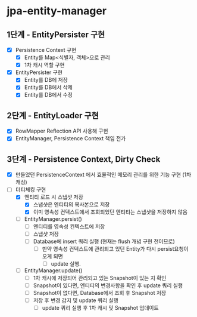 # jpa-entity-manager

## 1단계 - EntityPersister 구현
- [x] Persistence Context 구현
  - [x] Entity를 Map<식별자, 객체>으로 관리
  - [x] 1차 캐시 역할 구현
- [x] EntityPersister 구현
  - [x] Entity를 DB에 저장
  - [x] Entity를 DB에서 삭제
  - [x] Entity를 DB에서 수정

## 2단계 - EntityLoader 구현
- [x] RowMapper Reflection API 사용해 구현
- [x] EntityManager, Persistence Context 책임 전가

## 3단계 - Persistence Context, Dirty Check
- [x] 만들었던 PersistenceContext 에서 효율적인 메모리 관리를 위한 기능 구현 (1차 캐싱)
- [ ] 더티체킹 구현
  - [x] 엔티티 로드 시 스냅샷 저장
    - [x] 스냅샷은 엔티티의 복사본으로 저장
    - [x] 이미 영속성 컨텍스트에서 조회되었던 엔티티는 스냅샷을 저장하지 않음
  - [ ] EntityManager.persist()
    - [ ] 엔티티를 영속성 컨텍스트에 저장
    - [ ] 스냅샷 저장
    - [ ] Database에 insert 쿼리 실행 (현재는 flush 개념 구현 전이므로)
      - [ ] 만약 영속성 컨텍스트에 관리되고 있던 Entity가 다시 persist요청이 오게 되면
        - [ ] update 실행. 
  - [ ] EntityManager.update()
    - [ ] 1차 캐시에 저장되어 관리되고 있는 Snapshot이 있는 지 확인
    - [ ] Snapshot이 있다면, 엔티티의 변경사항을 확인 후 update 쿼리 실행
    - [ ] Snapshot이 없다면, Database에서 조회 후 Snapshot 저장
    - [ ] 저장 후 변경 감지 및 update 쿼리 실행
      - [ ] update 쿼리 실행 후 1차 캐시 및 Snapshot 업데이트

